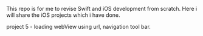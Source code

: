 This repo is for me to revise Swift and iOS development from scratch. Here i will share the iOS projects which i have done.

project 5 - loading webView using url, navigation tool bar. 
